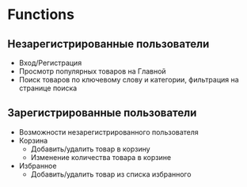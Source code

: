 # Functions

## Незарегистрированные пользователи
- Вход/Регистрация
- Просмотр популярных товаров на Главной
- Поиск товаров по ключевому слову и категории, фильтрация на странице поиска

## Зарегистрированные пользователи
- Возможности незарегистрированного пользователя
- Корзина
    - Добавить/удалить товар в корзину
    - Изменение количества товара в корзине
- Избранное
    - Добавить/удалить товар из списка избранного